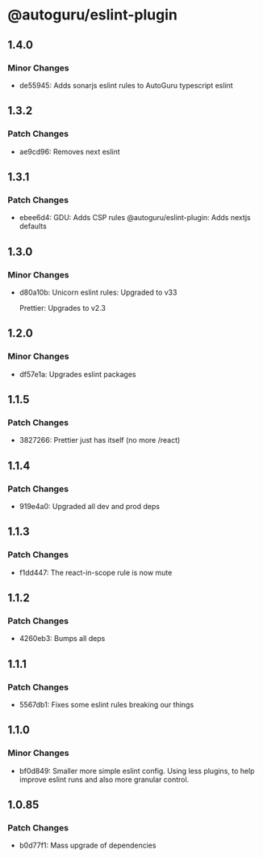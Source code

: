 # @autoguru/eslint-plugin

## 1.4.0

### Minor Changes

-   de55945: Adds sonarjs eslint rules to AutoGuru typescript eslint

## 1.3.2

### Patch Changes

-   ae9cd96: Removes next eslint

## 1.3.1

### Patch Changes

-   ebee6d4: GDU: Adds CSP rules @autoguru/eslint-plugin: Adds nextjs defaults

## 1.3.0

### Minor Changes

-   d80a10b: Unicorn eslint rules: Upgraded to v33

    Prettier: Upgrades to v2.3

## 1.2.0

### Minor Changes

-   df57e1a: Upgrades eslint packages

## 1.1.5

### Patch Changes

-   3827266: Prettier just has itself (no more /react)

## 1.1.4

### Patch Changes

-   919e4a0: Upgraded all dev and prod deps

## 1.1.3

### Patch Changes

-   f1dd447: The react-in-scope rule is now mute

## 1.1.2

### Patch Changes

-   4260eb3: Bumps all deps

## 1.1.1

### Patch Changes

-   5567db1: Fixes some eslint rules breaking our things

## 1.1.0

### Minor Changes

-   bf0d849: Smaller more simple eslint config. Using less plugins, to help
    improve eslint runs and also more granular control.

## 1.0.85

### Patch Changes

-   b0d77f1: Mass upgrade of dependencies
